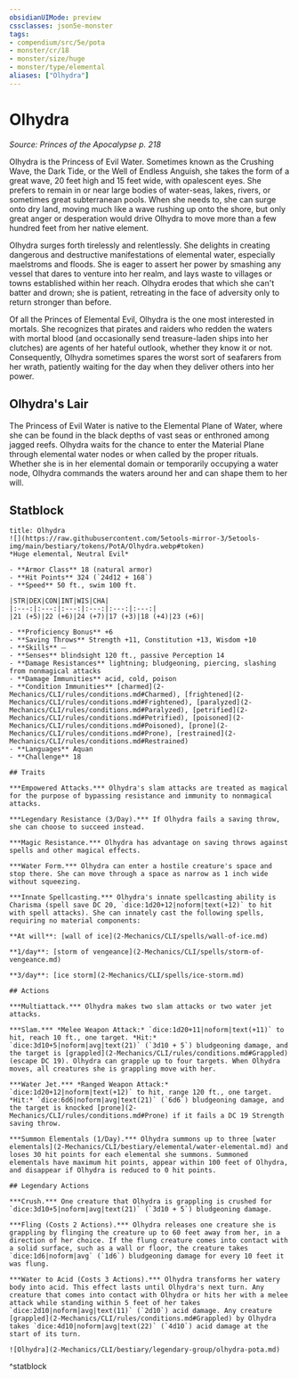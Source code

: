 ```yaml
---
obsidianUIMode: preview
cssclasses: json5e-monster
tags:
- compendium/src/5e/pota
- monster/cr/18
- monster/size/huge
- monster/type/elemental
aliases: ["Olhydra"]
---
```

# Olhydra
*Source: Princes of the Apocalypse p. 218*  

Olhydra is the Princess of Evil Water. Sometimes known as the Crushing Wave, the Dark Tide, or the Well of Endless Anguish, she takes the form of a great wave, 20 feet high and 15 feet wide, with opalescent eyes. She prefers to remain in or near large bodies of water-seas, lakes, rivers, or sometimes great subterranean pools. When she needs to, she can surge onto dry land, moving much like a wave rushing up onto the shore, but only great anger or desperation would drive Olhydra to move more than a few hundred feet from her native element.

Olhydra surges forth tirelessly and relentlessly. She delights in creating dangerous and destructive manifestations of elemental water, especially maelstroms and floods. She is eager to assert her power by smashing any vessel that dares to venture into her realm, and lays waste to villages or towns established within her reach. Olhydra erodes that which she can't batter and drown; she is patient, retreating in the face of adversity only to return stronger than before.

Of all the Princes of Elemental Evil, Olhydra is the one most interested in mortals. She recognizes that pirates and raiders who redden the waters with mortal blood (and occasionally send treasure-laden ships into her clutches) are agents of her hateful outlook, whether they know it or not. Consequently, Olhydra sometimes spares the worst sort of seafarers from her wrath, patiently waiting for the day when they deliver others into her power.

## Olhydra's Lair

The Princess of Evil Water is native to the Elemental Plane of Water, where she can be found in the black depths of vast seas or enthroned among jagged reefs. Olhydra waits for the chance to enter the Material Plane through elemental water nodes or when called by the proper rituals. Whether she is in her elemental domain or temporarily occupying a water node, Olhydra commands the waters around her and can shape them to her will.

## Statblock

```ad-statblock
title: Olhydra
![](https://raw.githubusercontent.com/5etools-mirror-3/5etools-img/main/bestiary/tokens/PotA/Olhydra.webp#token)
*Huge elemental, Neutral Evil*

- **Armor Class** 18 (natural armor)
- **Hit Points** 324 (`24d12 + 168`)
- **Speed** 50 ft., swim 100 ft.

|STR|DEX|CON|INT|WIS|CHA|
|:---:|:---:|:---:|:---:|:---:|:---:|
|21 (+5)|22 (+6)|24 (+7)|17 (+3)|18 (+4)|23 (+6)|

- **Proficiency Bonus** +6
- **Saving Throws** Strength +11, Constitution +13, Wisdom +10
- **Skills** ⏤
- **Senses** blindsight 120 ft., passive Perception 14
- **Damage Resistances** lightning; bludgeoning, piercing, slashing from nonmagical attacks
- **Damage Immunities** acid, cold, poison
- **Condition Immunities** [charmed](2-Mechanics/CLI/rules/conditions.md#Charmed), [frightened](2-Mechanics/CLI/rules/conditions.md#Frightened), [paralyzed](2-Mechanics/CLI/rules/conditions.md#Paralyzed), [petrified](2-Mechanics/CLI/rules/conditions.md#Petrified), [poisoned](2-Mechanics/CLI/rules/conditions.md#Poisoned), [prone](2-Mechanics/CLI/rules/conditions.md#Prone), [restrained](2-Mechanics/CLI/rules/conditions.md#Restrained)
- **Languages** Aquan
- **Challenge** 18

## Traits

***Empowered Attacks.*** Olhydra's slam attacks are treated as magical for the purpose of bypassing resistance and immunity to nonmagical attacks.

***Legendary Resistance (3/Day).*** If Olhydra fails a saving throw, she can choose to succeed instead.

***Magic Resistance.*** Olhydra has advantage on saving throws against spells and other magical effects.

***Water Form.*** Olhydra can enter a hostile creature's space and stop there. She can move through a space as narrow as 1 inch wide without squeezing.

***Innate Spellcasting.*** Olhydra's innate spellcasting ability is Charisma (spell save DC 20, `dice:1d20+12|noform|text(+12)` to hit with spell attacks). She can innately cast the following spells, requiring no material components:

**At will**: [wall of ice](2-Mechanics/CLI/spells/wall-of-ice.md)

**1/day**: [storm of vengeance](2-Mechanics/CLI/spells/storm-of-vengeance.md)

**3/day**: [ice storm](2-Mechanics/CLI/spells/ice-storm.md)

## Actions

***Multiattack.*** Olhydra makes two slam attacks or two water jet attacks.

***Slam.*** *Melee Weapon Attack:* `dice:1d20+11|noform|text(+11)` to hit, reach 10 ft., one target. *Hit:* `dice:3d10+5|noform|avg|text(21)` (`3d10 + 5`) bludgeoning damage, and the target is [grappled](2-Mechanics/CLI/rules/conditions.md#Grappled) (escape DC 19). Olhydra can grapple up to four targets. When Olhydra moves, all creatures she is grappling move with her.

***Water Jet.*** *Ranged Weapon Attack:* `dice:1d20+12|noform|text(+12)` to hit, range 120 ft., one target. *Hit:* `dice:6d6|noform|avg|text(21)` (`6d6`) bludgeoning damage, and the target is knocked [prone](2-Mechanics/CLI/rules/conditions.md#Prone) if it fails a DC 19 Strength saving throw.

***Summon Elementals (1/Day).*** Olhydra summons up to three [water elementals](2-Mechanics/CLI/bestiary/elemental/water-elemental.md) and loses 30 hit points for each elemental she summons. Summoned elementals have maximum hit points, appear within 100 feet of Olhydra, and disappear if Olhydra is reduced to 0 hit points.

## Legendary Actions

***Crush.*** One creature that Olhydra is grappling is crushed for `dice:3d10+5|noform|avg|text(21)` (`3d10 + 5`) bludgeoning damage.

***Fling (Costs 2 Actions).*** Olhydra releases one creature she is grappling by flinging the creature up to 60 feet away from her, in a direction of her choice. If the flung creature comes into contact with a solid surface, such as a wall or floor, the creature takes `dice:1d6|noform|avg` (`1d6`) bludgeoning damage for every 10 feet it was flung.

***Water to Acid (Costs 3 Actions).*** Olhydra transforms her watery body into acid. This effect lasts until Olhydra's next turn. Any creature that comes into contact with Olhydra or hits her with a melee attack while standing within 5 feet of her takes `dice:2d10|noform|avg|text(11)` (`2d10`) acid damage. Any creature [grappled](2-Mechanics/CLI/rules/conditions.md#Grappled) by Olhydra takes `dice:4d10|noform|avg|text(22)` (`4d10`) acid damage at the start of its turn.

![Olhydra](2-Mechanics/CLI/bestiary/legendary-group/olhydra-pota.md)
```
^statblock